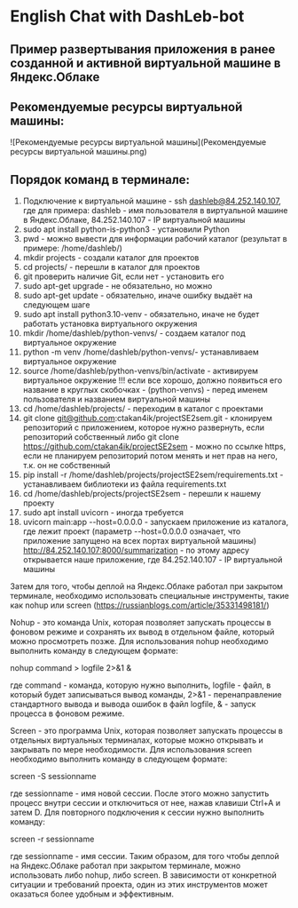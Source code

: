 # English Chat with DashLeb-bot

## Пример развертывания приложения в ранее созданной и активной виртуальной машине в Яндекс.Облаке
## Рекомендуемые ресурсы виртуальной машины:
![Рекомендуемые ресурсы виртуальной машины](Рекомендуемые ресурсы виртуальной машины.png)
## Порядок команд в терминале: 
1. Подключение к виртуальной машине - ssh dashleb@84.252.140.107, где для примера: dashleb - имя пользователя в виртуальной машине в Яндекс.Облаке, 84.252.140.107 - IP виртуальной машины
2. sudo apt install python-is-python3 - установили Python
3. pwd - можно вывести для информации рабочий каталог (результат в примере: /home/dashleb/)
4. mkdir projects - создали каталог для проектов
5. cd projects/ - перешли в каталог для проектов
6. git проверить наличие Git, если нет - установить его
7. sudo apt-get upgrade - не обязательно, но можно
8. sudo apt-get update - обязательно, иначе ошибку выдаёт на следующем шаге
9. sudo apt install python3.10-venv - обязательно, иначе не будет работать установка виртуального окружения
10. mkdir /home/dashleb/python-venvs/ - создаем каталог под виртуальное окружение
11. python -m venv /home/dashleb/python-venvs/- устанавливаем виртуальное окружение
12. source /home/dashleb/python-venvs/bin/activate - активируем виртуальное окружение !!! если все хорошо, должно появиться его название в круглых скобочках - (python-venvs) - перед именем пользователя и названием виртуальной машины
13. cd /home/dashleb/projects/ - переходим в каталог с проектами
14. git clone git@github.com:ctakan4ik/projectSE2sem.git - клонируем репозиторий с приложением, которое нужно развернуть, если репозиторий собственный либо git clone https://github.com/ctakan4ik/projectSE2sem - можно по ссылке https, если не планируем репозиторий потом менять и нет прав на него, т.к. он не собственный
15. pip install -r /home/dashleb/projects/projectSE2sem/requirements.txt - устанавливаем библиотеки из файла requirements.txt
16. cd /home/dashleb/projects/projectSE2sem - перешли к нашему проекту
17. sudo apt install uvicorn - иногда требуется
18. uvicorn main:app --host=0.0.0.0 - запускаем приложение из каталога, где лежит проект (параметр --host=0.0.0.0 означает, что приложение запущено на всех портах виртуальной машины)
http://84.252.140.107:8000/summarization - по этому адресу открывается наше приложение, где 84.252.140.107 - IP виртуальной машины

Затем для того, чтобы деплой на Яндекс.Облаке работал при закрытом терминале, необходимо использовать специальные инструменты, такие как nohup или screen (https://russianblogs.com/article/35331498181/)

Nohup - это команда Unix, которая позволяет запускать процессы в фоновом режиме и сохранять их вывод в отдельном файле, который можно просмотреть позже. Для использования nohup необходимо выполнить команду в следующем формате:


nohup command > logfile 2>&1 &


где command - команда, которую нужно выполнить, logfile - файл, в который будет записываться вывод команды, 2>&1 - перенаправление стандартного вывода и вывода ошибок в файл logfile, & - запуск процесса в фоновом режиме.

Screen - это программа Unix, которая позволяет запускать процессы в отдельных виртуальных терминалах, которые можно открывать и закрывать по мере необходимости. Для использования screen необходимо выполнить команду в следующем формате:


screen -S sessionname


где sessionname - имя новой сессии. После этого можно запустить процесс внутри сессии и отключиться от нее, нажав клавиши Ctrl+A и затем D. Для повторного подключения к сессии нужно выполнить команду:


screen -r sessionname


где sessionname - имя сессии.
Таким образом, для того чтобы деплой на Яндекс.Облаке работал при закрытом терминале, можно использовать либо nohup, либо screen. 
В зависимости от конкретной ситуации и требований проекта, один из этих инструментов может оказаться более удобным и эффективным.
